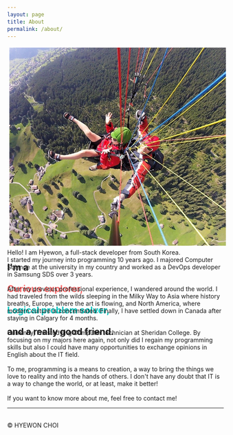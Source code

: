 ```yaml
---
layout: page
title: About
permalink: /about/
---
```

<div style="height:440px;">
<img class="col two" style="padding:1%;" src="/img/about_pic.jpg">
<div class="col one">
<h2>
<strong>
	I'm a <br><br>
	<font color="#ff6868">Curious explorer,</font> <br><br>
	<font color="#00c3bd">Logical problem solver,</font> <br><br>
	and a really good friend.	
</strong>
</h2>
</div>
</div>
<br>
<br>
Hello! I am Hyewon, a full-stack developer from South Korea.<br>
I started my journey into programming 10 years ago. I majored Computer Science at the university in my country  and worked as a DevOps developer in Samsung SDS over 3 years. 
<br><br>
After my previous professional experience, I wandered around the world. I had traveled from the wilds sleeping in the Milky Way to Asia where history breaths, Europe, where the art is flowing, and North America, where modern culture is concentrated. Finally, I have settled down in Canada after staying in Calgary for 4 months.
<br><br>
Currently, I'm studying Computer technician at Sheridan College. By focusing on my majors here again, not only did I regain my programming skills but also I could have many opportunities to exchange opinions in English about the IT field. 
<br><br>
To me, programming is a means to creation, a way to bring the things we love to reality and into the hands of others. I don't have any doubt that IT is a way to change the world, or at least, make it better!
<br><br>
If you want to know more about me, feel free to contact me!


<hr/>
<br/>
<span class="contacticon center">
	<a href="mailto:wone.choi.0401@google.com"><i class="fa fa-envelope-square"></i></a>
	<a href="https://github.com/wonechoi" target="_blank"><i class="fa fa-github-square"></i></a>
	<a href="https://www.linkedin.com/in/hyewon-choi-519bb8177/" target="_blank"><i class="fa fa-linkedin-square"></i></a>
</span>

<div class="col three caption">
	&copy; HYEWON CHOI
</div>


